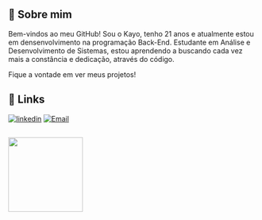 ## 🚀 Sobre mim
Bem-vindos ao meu GitHub! Sou o Kayo, tenho 21 anos e atualmente estou em densenvolvimento na programação Back-End. Estudante em Análise e Desenvolvimento de Sistemas, estou aprendendo a buscando cada vez mais a constância e dedicação, através do código.

Fique a vontade em ver meus projetos!



## 🔗 Links

[![linkedin](https://img.shields.io/badge/linkedin-0A66C2?style=for-the-badge&logo=linkedin&logoColor=white)](https://www.linkedin.com/in/kayo-vinicius-85467522b/)
[![Email](https://img.shields.io/static/v1?message=Gmail&logo=gmail&label=&color=D14836&logoColor=white&labelColor=&style=for-the-badge)](mailto:kayo.vinicius034@gmail.com)

##

<img align="center" height="150" src="https://ardas-it.com/uploads/images/blogs/giph.gif"  />

###

